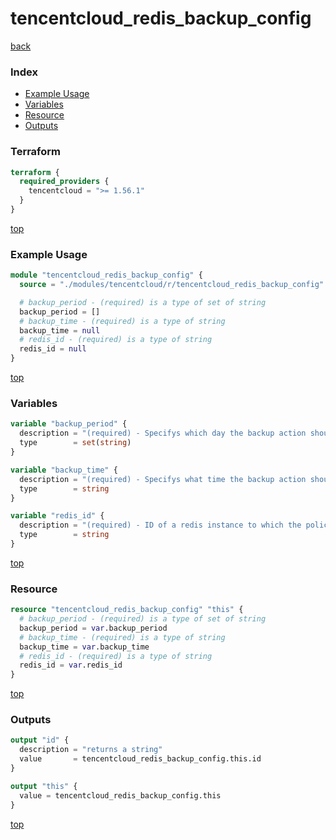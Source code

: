 # tencentcloud_redis_backup_config

[back](../tencentcloud.md)

### Index

- [Example Usage](#example-usage)
- [Variables](#variables)
- [Resource](#resource)
- [Outputs](#outputs)

### Terraform

```terraform
terraform {
  required_providers {
    tencentcloud = ">= 1.56.1"
  }
}
```

[top](#index)

### Example Usage

```terraform
module "tencentcloud_redis_backup_config" {
  source = "./modules/tencentcloud/r/tencentcloud_redis_backup_config"

  # backup_period - (required) is a type of set of string
  backup_period = []
  # backup_time - (required) is a type of string
  backup_time = null
  # redis_id - (required) is a type of string
  redis_id = null
}
```

[top](#index)

### Variables

```terraform
variable "backup_period" {
  description = "(required) - Specifys which day the backup action should take place. Valid values: `Monday`, `Tuesday`, `Wednesday`, `Thursday`, `Friday`, `Saturday` and `Sunday`."
  type        = set(string)
}

variable "backup_time" {
  description = "(required) - Specifys what time the backup action should take place. And the time interval should be one hour."
  type        = string
}

variable "redis_id" {
  description = "(required) - ID of a redis instance to which the policy will be applied."
  type        = string
}
```

[top](#index)

### Resource

```terraform
resource "tencentcloud_redis_backup_config" "this" {
  # backup_period - (required) is a type of set of string
  backup_period = var.backup_period
  # backup_time - (required) is a type of string
  backup_time = var.backup_time
  # redis_id - (required) is a type of string
  redis_id = var.redis_id
}
```

[top](#index)

### Outputs

```terraform
output "id" {
  description = "returns a string"
  value       = tencentcloud_redis_backup_config.this.id
}

output "this" {
  value = tencentcloud_redis_backup_config.this
}
```

[top](#index)